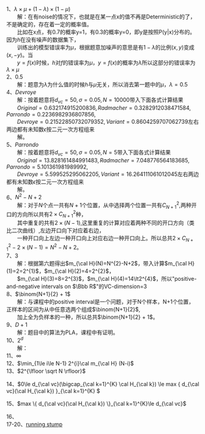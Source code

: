 
1、$\lambda\times\mu+(1-\lambda)\times(1-\mu)$  
&emsp;&emsp;解：在有noise的情况下，也就是在某一点x的值不再是Deterministic的了，不是确定的，存在着一定的概率值。  
&emsp;&emsp;比如在x点，有0.7的概率y=1，有0.3的概率y=0，即y是按照P(y|x)分布的。  因为$h$在没有噪声的数据集下，  
&emsp;&emsp;训练出的模型错误率为$\mu$，根据题意加噪声的意思是有$1-\lambda$的比例$(x, y)$变成$(x, -y)$。当  
&emsp;&emsp;$y=f(x)$时候，$h$对$f$的错误率为$\mu$，$y=f(x)$的概率为$\lambda$所以这部分的错误率为$\lambda\times\mu$  
2、0.5  
&emsp;&emsp;解：题意为$\lambda$为什么值的时候$h$与$\mu$无关，所以消去第一题中的$\mu$，$\lambda=0.5$  
4、$Devroye$  
&emsp;&emsp;解：按着题意将$d_{vc}=50, \sigma=0.05, N=10000$带入下面各式计算结果  
&emsp;&emsp;$Original=0.632174915200836,Radmacher=0.3282912038471584,Parrondo=0.2236982936807856,$  
&emsp;&emsp;$Devroye=0.21522850732079352,Variant=0.8604259707062739$左右两边都有未知数$\epsilon$按二元一次方程组来  
&emsp;&emsp;解。  
5、$Parrondo$  
&emsp;&emsp;解：按着题意将$d_{vc}=50, \sigma=0.05, N=5$带入下面各式计算结果  
&emsp;&emsp;$Original=13.828161484991483,Radmacher=7.048776564183685,Parrondo=5.101361981989992,$  
&emsp;&emsp;$Devroye=5.599525295062205,Variant=16.264111061012045$左右两边都有未知数$\epsilon$按二元一次方程组来  
&emsp;&emsp;解。  
6、$N^{2}-N+2$  
&emsp;&emsp;解：对于$N$个点一共有$N+1$个位置，从中选择两个位置一共有$C_{N+1}^{2}$,两种开口的方向所以共有$2\times C_{N+1}^{2}$种，  
&emsp;&emsp;其中重复的共有$2\times(N-1)$,这里重复的计算对应着两种不同的开口方向（类比二次曲线）,左边开口向下对应着右边，  
&emsp;&emsp;一种开口向上左边一种开口向上对应右边一种开口向上。所以总共$2\times C_{N+1}^{2}-2\times(N-1)=N^{2}-N+2$。  
7、$3$  
&emsp;&emsp;解：根据第六题得出$m_{\cal H}(N)=N^{2}-N+2$，带入计算$m_{\cal H}(1)=2=2^{1}$，$m_{\cal H}(2)=4=2^{2}$，  
&emsp;&emsp;$m_{\cal H}(3)=8=2^{3}$，$m_{\cal H}(4)=14\lt2^{4}$，所以"positive-and-negative intervals on $\Bbb R$"的VC-dimension=3  
8、$\binom{N+1}{2} + 1$  
&emsp;&emsp;解：与课程中的positive interval是一个问题，对于N个样本，N+1个位置，正样本的区间为从中任意选两个组成$\binom{N+1}{2}$,  
&emsp;&emsp;加上全为负样本的一种，所以总共$\binom{N+1}{2} + 1$。  
9、$D+1$  
&emsp;&emsp;解：题目中的算法为PLA，课程中有证明。  
10、$2^{d}$  
&emsp;&emsp;解：  
11、$\infty$  
12、$\min_{1\le i\le N-1} 2^{i}\cal m_{\cal H} (N-i)$  
13、$2^{\lfloor \sqrt N \rfloor}$  

14、$0\le d_{\cal vc}(\bigcap_{\cal k=1}^{K} \cal H_{\cal k}) \le max \{ d_{\cal vc}(\cal H_{\cal k}) \}_{\cal k=1}^{K} $  

15、$max \{ d_{\cal vc}(\cal H_{\cal k}) \}_{\cal k=1}^{K}\le d_{\cal vc}$  

16、  
17-20、[running stump](code/stump.py)
